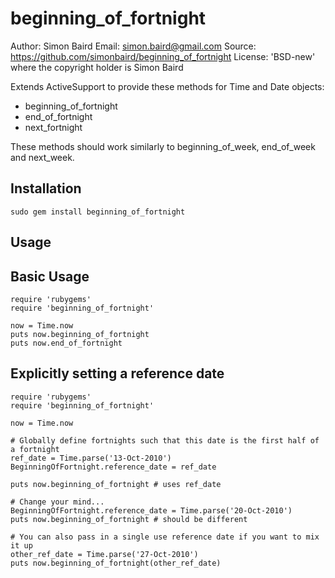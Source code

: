beginning_of_fortnight
======================

Author: Simon Baird
Email: simon.baird@gmail.com
Source: https://github.com/simonbaird/beginning_of_fortnight
License: 'BSD-new' where the copyright holder is Simon Baird

Extends ActiveSupport to provide these methods for Time and Date objects:
* beginning_of_fortnight
* end_of_fortnight
* next_fortnight

These methods should work similarly to beginning_of_week, end_of_week and next_week.

Installation
------------
    sudo gem install beginning_of_fortnight

Usage
-----

Basic Usage
-----------

    require 'rubygems'
    require 'beginning_of_fortnight'

    now = Time.now
    puts now.beginning_of_fortnight
    puts now.end_of_fortnight

Explicitly setting a reference date
-----------------------------------

    require 'rubygems'
    require 'beginning_of_fortnight'

    now = Time.now

    # Globally define fortnights such that this date is the first half of a fortnight
    ref_date = Time.parse('13-Oct-2010')
    BeginningOfFortnight.reference_date = ref_date

    puts now.beginning_of_fortnight # uses ref_date

    # Change your mind...
    BeginningOfFortnight.reference_date = Time.parse('20-Oct-2010')
    puts now.beginning_of_fortnight # should be different

    # You can also pass in a single use reference date if you want to mix it up
    other_ref_date = Time.parse('27-Oct-2010')
    puts now.beginning_of_fortnight(other_ref_date)

